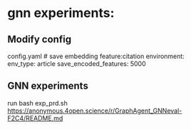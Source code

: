 # gnn experiments:
## Modify config
config.yaml
    # save embedding feature:citation
    environment:  
    env_type: article
    save_encoded_features: 5000

## GNN experiments
run bash exp_prd.sh
https://anonymous.4open.science/r/GraphAgent_GNNeval-F2C4/README.md
